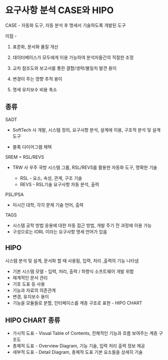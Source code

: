 # 요구사항 분석 CASE와 HIPO

CASE - 자동화 도구, 자동 분석 후 명세서 기술하도록 개발된 도구

이점 -

1. 표준화, 문서화 품질 개선

2. 데이터베이스가 모두에게 이용 가능하여 분석자들간의 적절한 조정

3. 교차 참조도와 보고서를 통한 결함/생략/불일치 발견 용이

4. 변경이 주는 영향 추적 용이

5. 명세 유지보수 비용 축소

## 종류

SADT

- SoftTech 사 개발, 시스템 정의, 요구사항 분석, 설계에 이용, 구조적 분석 및 설계도구

- 블록 다이어그램 채택

SREM = RSL/REVS

- TRW 사 우주 국방 시스템 그룹, RSL/REVS를 활용한 자동화 도구, 명확한 기술

  - RSL - 요소, 속성, 관계, 구조 기술
  - REVS - RSL기술 요구사항 자동 분석, 출력

PSL/PSA

- 미시간 대학, 각각 문제 기술 언어, 출력

TAGS

- 시스템 공학 방법 응용에 대한 자동 접근 방법, 개발 주기 전 과정에 이용 가능
- 구성으로는 IORL 이라는 요구사항 명세 언어가 있음

## HIPO

시스템 분석 및 설계, 문서화 할 때 사용됨, 입력, 처리 ,출력의 기능 나타냄

- 기본 시스템 모델 - 입력, 처리, 출력 / 하향식 소프트웨어 개발 위함
- 체계적인 문서 관리
- 기호 도표 등 사용
- 기능과 자료의 의존관계
- 변경, 유지보수 용이
- 기능을 모듈들로 분할, 인터페이스를 계층 구조로 표현 - HIPO CHART

## HIPO CHART 종류

- 가시적 도표 - Visual Table of Contents, 전체적인 기능과 흐름 보여주는 계층 구조도
- 총체적 도표 - Overview Diagram, 기능 기술, 입력 처리 출력 정보 제공
- 세부적 도표 - Detail Diagram, 총체적 도표 기본 요소들을 상세히 기술
